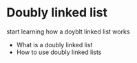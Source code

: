 # Doubly linked list
start learning how a doyblt linked list works
- What is a doubly linked list
- How to use doubly linked lists
